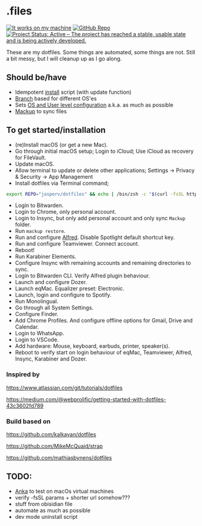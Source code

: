 # .files

<!-- prettier-ignore -->
[![It works on my machine](<https://img.shields.io/static/v1?label=It%20works%20on%20my%20machine&message=¯\\_(ツ)_/¯&color=brightgreen&style=for-the-badge>)](https://git.io/jasperv)
[![GitHub Repo](https://img.shields.io/static/v1?label=github&message=jasperv/dotfiles&color=brightgreen&style=for-the-badge&logo=github)](https://github.com/JasperV/dotfiles)
[![Project Status: Active – The project has reached a stable, usable state and is being actively developed.](https://img.shields.io/static/v1?label=repo%20status&message=active&color=brightgreen&style=for-the-badge)](https://www.repostatus.org/#active)

These are my dotfiles. Some things are automated, some things are not. Still a bit messy, but I will cleanup up as I go along.

## Should be/have
- Idempotent [install](./install) script (with update function)
- [Branch](https://github.com/JasperV/dotfiles/branches) based for different OS'es
- Sets [OS and User level configuration](./.macos) a.k.a. as much as possible
- [Mackup](https://github.com/lra/mackup) to sync files
  
## To get started/installation
- (re)Install macOS (or get a new Mac).
- Go through initial macOS setup; Login to iCloud; Use iCloud as recovery for FileVault.
- Update macOS.
- Allow terminal to update or delete other applications; Settings -> Privacy & Security -> App Management
- Install dotfiles via Terminal command;

```zsh
export REPO="jasperv/dotfiles" && echo | /bin/zsh -c "$(curl -fsSL https://raw.githubusercontent.com/$REPO/macos/install)"
```

- Login to Bitwarden.
- Login to Chrome, only personal account.
- Login to Insync, but only add personal account and only sync `Mackup` folder.
- Run `mackup restore`.
- Run and configure [Alfred](https://www.alfredapp.com/). Disable Spotlight default shortcut key.
- Run and configure Teamviewer. Connect account.
- Reboot!
- Run Karabiner Elements.
- Configure Insync with remaining accounts and remaining directories to sync.
- Login to Bitwarden CLI. Verify Alfred plugin behaviour.
- Launch and configure Dozer.
- Launch eqMac. Equalizer preset: Electronic.
- Launch, login and configure to Spotify.
- Run Monolingual.
- Go through all System Settings.
- Configure Finder.
- Add Chrome Profiles. And configure offline options for Gmail, Drive and Calendar.
- Login to WhatsApp.
- Login to VSCode.
- Add hardware: Mouse, keyboard, earbuds, printer, speaker(s). 
- Reboot to verify start on login behaviour of eqMac, Teamviewer, Alfred, Insync, Karabiner and Dozer.

### Inspired by
https://www.atlassian.com/git/tutorials/dotfiles

https://medium.com/@webprolific/getting-started-with-dotfiles-43c3602fd789

### Build based on
https://github.com/kalkayan/dotfiles

https://github.com/MikeMcQuaid/strap

https://github.com/mathiasbynens/dotfiles

## TODO:
- [Anka](https://veertu.com/anka-develop/) to test on macOs virtual machines
- verify -fsSL params + shorter url somehow???
- stuff from obisidian file
- automate as much as possible
- dev mode uninstall script
  
